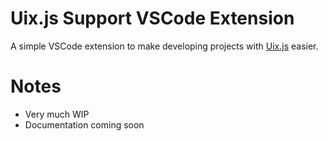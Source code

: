 # Uix.js Support VSCode Extension

A simple VSCode extension to make developing projects with [Uix.js](https://github.com/spasimir21/uixjs) easier.

# Notes

- Very much WIP
- Documentation coming soon
